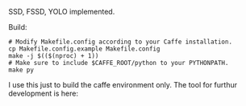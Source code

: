 SSD, FSSD, YOLO implemented.

Build:
  ```Shell
  # Modify Makefile.config according to your Caffe installation.
  cp Makefile.config.example Makefile.config
  make -j $(($(nproc) + 1))
  # Make sure to include $CAFFE_ROOT/python to your PYTHONPATH.
  make py
  ```

I use this just to build the caffe environment only.
The tool for furthur development is here: 
